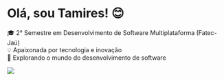 # Olá, sou Tamires! 😊

🎓 2° Semestre em Desenvolvimento de Software Multiplataforma (Fatec-Jaú)  
💡 Apaixonada por tecnologia e inovação  
🚀 Explorando o mundo do desenvolvimento de software 
 

<div>
   
  <a href="https://www.linkedin.com/in/tamires-talier-de-oliveira-73b050203/" target="_blank"><img src="https://img.shields.io/badge/-LinkedIn-%230077B5?style=for-the-badge&logo=linkedin&logoColor=white" target="_blank"></a>   
</div>


